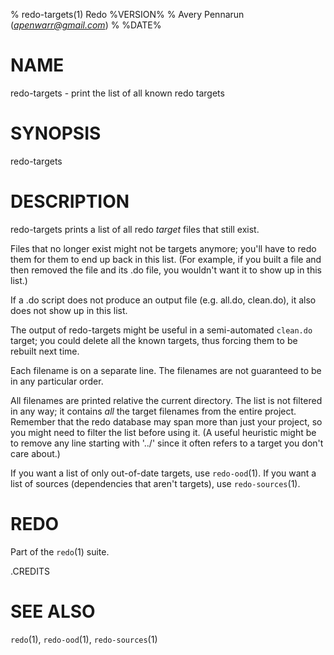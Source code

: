 % redo-targets(1) Redo %VERSION%
% Avery Pennarun (*apenwarr@gmail.com*)
% %DATE%

# NAME

redo-targets - print the list of all known redo targets

# SYNOPSIS

redo-targets


# DESCRIPTION

redo-targets prints a list of all redo *target* files that
still exist.

Files that no longer exist might not be targets anymore;
you'll have to redo them for them to end up back in this
list.  (For example, if you built a file and then removed
the file and its .do file, you wouldn't want it to show up
in this list.)

If a .do script does not produce an output file (e.g.
all.do, clean.do), it also does not show up in this list.

The output of redo-targets might be useful in a
semi-automated `clean.do` target; you could delete all the
known targets, thus forcing them to be rebuilt next time.

Each filename is on a separate line.  The filenames are not
guaranteed to be in any particular order.

All filenames are printed relative the current directory.
The list is not filtered in any way; it contains *all* the
target filenames from the entire project.  Remember that
the redo database may span more than just your project, so
you might need to filter the list before using it.  (A
useful heuristic might be to remove any line starting with
'../' since it often refers to a target you don't care
about.)

If you want a list of only out-of-date targets, use
`redo-ood`(1).  If you want a list of sources (dependencies
that aren't targets), use `redo-sources`(1).


# REDO

Part of the `redo`(1) suite.


.CREDITS


# SEE ALSO

`redo`(1), `redo-ood`(1), `redo-sources`(1)
